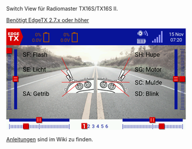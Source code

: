 Switch View für Radiomaster TX16S/TX16S II.

[Benötigt EdgeTX 2.7.x oder höher](https://github.com/EdgeTX/edgetx)

![Widget](https://github.com/dieterbruse/switchvw/raw/main/Screenshoots/screen01.png)

[Anleitungen](https://github.com/dieterbruse/switchvw/wiki) sind im Wiki zu finden.
